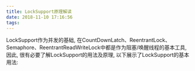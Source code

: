 ```yaml
---
title: LockSupport原理解读
date: 2018-11-10 17:16:56
tags:
---
```

LockSupport作为并发的基础, 在CountDownLatch、ReentrantLock、Semaphore、ReentrantReadWriteLock中都是作为阻塞/唤醒线程的基本工具, 因此, 很有必要了解LockSupport的用法及原理, 以下展示了LockSupport的基本用法:
```
```